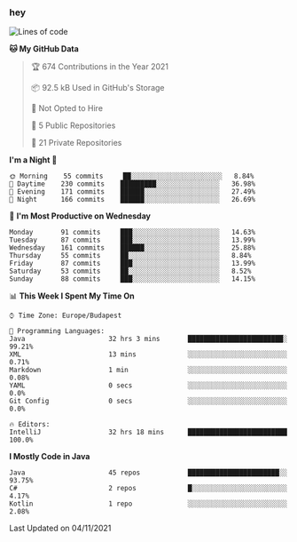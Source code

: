 ### hey

<!--START_SECTION:waka-->
![Lines of code](https://img.shields.io/badge/From%20Hello%20World%20I%27ve%20Written-466253%20lines%20of%20code-blue)

**🐱 My GitHub Data** 

> 🏆 674 Contributions in the Year 2021
 > 
> 📦 92.5 kB Used in GitHub's Storage 
 > 
> 🚫 Not Opted to Hire
 > 
> 📜 5 Public Repositories 
 > 
> 🔑 21 Private Repositories  
 > 
**I'm a Night 🦉** 

```text
🌞 Morning    55 commits     ██░░░░░░░░░░░░░░░░░░░░░░░   8.84% 
🌆 Daytime    230 commits    █████████░░░░░░░░░░░░░░░░   36.98% 
🌃 Evening    171 commits    ██████░░░░░░░░░░░░░░░░░░░   27.49% 
🌙 Night      166 commits    ██████░░░░░░░░░░░░░░░░░░░   26.69%

```
📅 **I'm Most Productive on Wednesday** 

```text
Monday       91 commits     ███░░░░░░░░░░░░░░░░░░░░░░   14.63% 
Tuesday      87 commits     ███░░░░░░░░░░░░░░░░░░░░░░   13.99% 
Wednesday    161 commits    ██████░░░░░░░░░░░░░░░░░░░   25.88% 
Thursday     55 commits     ██░░░░░░░░░░░░░░░░░░░░░░░   8.84% 
Friday       87 commits     ███░░░░░░░░░░░░░░░░░░░░░░   13.99% 
Saturday     53 commits     ██░░░░░░░░░░░░░░░░░░░░░░░   8.52% 
Sunday       88 commits     ███░░░░░░░░░░░░░░░░░░░░░░   14.15%

```


📊 **This Week I Spent My Time On** 

```text
⌚︎ Time Zone: Europe/Budapest

💬 Programming Languages: 
Java                     32 hrs 3 mins       ████████████████████████░   99.21% 
XML                      13 mins             ░░░░░░░░░░░░░░░░░░░░░░░░░   0.71% 
Markdown                 1 min               ░░░░░░░░░░░░░░░░░░░░░░░░░   0.08% 
YAML                     0 secs              ░░░░░░░░░░░░░░░░░░░░░░░░░   0.0% 
Git Config               0 secs              ░░░░░░░░░░░░░░░░░░░░░░░░░   0.0%

🔥 Editors: 
IntelliJ                 32 hrs 18 mins      █████████████████████████   100.0%

```

**I Mostly Code in Java** 

```text
Java                     45 repos            ███████████████████████░░   93.75% 
C#                       2 repos             █░░░░░░░░░░░░░░░░░░░░░░░░   4.17% 
Kotlin                   1 repo              ░░░░░░░░░░░░░░░░░░░░░░░░░   2.08%

```



 Last Updated on 04/11/2021
<!--END_SECTION:waka-->
